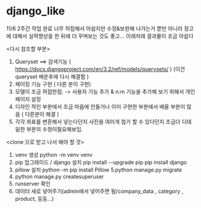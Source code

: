 # django_like
11/6 2주간 작업 완료
너무 허접해서 아쉽지만 수정&보완해 나가는거 뿐만 아니라 
장고에 대해서 실력향상을 한 뒤에 더 꾸며보는 것도 좋고...
이래저래 결과물이 조금 아쉽다

<다시 참조할 부분>
1. Queryset ==> 검색기능 ( https://docs.djangoproject.com/en/3.2/ref/models/querysets/ ) (이건 queryset 배운후에 다시 해결함 )
2. 페이징 기능 구현 ( 다른 분이 구현)
3. 모델이 조금 허접한점. -> 사용자 기능 추가 & n:m 기능을 추가해 보기 위해서 개인페이지 설정
4. 디자인 적인 부분에서 조금 마음에 안들거나 이미 구현한 부분에서 배울 부분이 많음 ( 다른분이 해결 )
5. 각각 좌표를 변혼해서 넣는다던지 사진을 여러개 첨가 할 수 있다던지 조금더 디테잃한 부분의 수정이필요해보임.



<clone 으로 받고 나서 해야 할 것>
1. venv 생성 
python -m venv venv 
2. pip 업그레이드 / django 설치
pip install --upgrade pip
pip install django
3. pillow 설치 
python -m pip install Pillow
5.python manage.py migrate
6. python manage.py createsuperuser
6. runserver 확인
7. 데이터 새로 넣어주기(admin에서 넣어주면 됨/company_data , category , product, 등등...)

